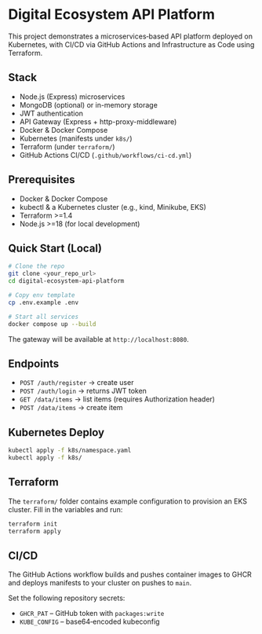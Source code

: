 # Digital Ecosystem API Platform

This project demonstrates a microservices‑based API platform deployed on Kubernetes, with CI/CD via GitHub Actions and Infrastructure as Code using Terraform.

## Stack

* Node.js (Express) microservices
* MongoDB (optional) or in-memory storage
* JWT authentication
* API Gateway (Express + http-proxy-middleware)
* Docker & Docker Compose
* Kubernetes (manifests under `k8s/`)
* Terraform (under `terraform/`)
* GitHub Actions CI/CD (`.github/workflows/ci-cd.yml`)

## Prerequisites

* Docker & Docker Compose
* kubectl & a Kubernetes cluster (e.g., kind, Minikube, EKS)
* Terraform >=1.4
* Node.js >=18 (for local development)

## Quick Start (Local)

```bash
# Clone the repo
git clone <your_repo_url>
cd digital-ecosystem-api-platform

# Copy env template
cp .env.example .env

# Start all services
docker compose up --build
```

The gateway will be available at `http://localhost:8080`.

## Endpoints

* `POST /auth/register` → create user  
* `POST /auth/login` → returns JWT token  
* `GET /data/items` → list items (requires Authorization header)  
* `POST /data/items` → create item  

## Kubernetes Deploy

```bash
kubectl apply -f k8s/namespace.yaml
kubectl apply -f k8s/
```

## Terraform

The `terraform/` folder contains example configuration to provision an EKS cluster.
Fill in the variables and run:

```bash
terraform init
terraform apply
```

## CI/CD

The GitHub Actions workflow builds and pushes container images to GHCR
and deploys manifests to your cluster on pushes to `main`.

Set the following repository secrets:

* `GHCR_PAT` – GitHub token with `packages:write`
* `KUBE_CONFIG` – base64‑encoded kubeconfig
